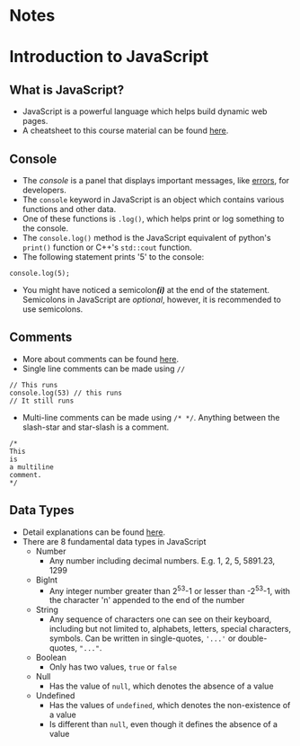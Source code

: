 <link rel="stylesheet" type="text/css" href="../assets/content.css">
<h1 class="custom-header">Notes</h1>

# Introduction to JavaScript

## What is JavaScript?

* JavaScript is a powerful language which helps build dynamic web pages.
* A cheatsheet to this course material can be found [here](https://www.codecademy.com/learn/introduction-to-javascript/modules/learn-javascript-introduction/cheatsheet).

## Console

* The _console_ is a panel that displays important messages, like [errors](https://www.codecademy.com/resources/docs/javascript/errors), for developers.
* The `console` keyword in JavaScript is an object which contains various functions and other data. 
* One of these functions is `.log()`, which helps print or log something to the console.
* The `console.log()` method is the JavaScript equivalent of python's `print()` function or C++'s `std::cout` function.
* The following statement prints '5' to the console:
```
console.log(5);
```
* You might have noticed a semicolon<b><i>(i)</i></b> at the end of the statement. Semicolons in JavaScript are _optional_, however, it is recommended to use semicolons.

## Comments

* More about comments can be found [here](https://www.codecademy.com/resources/docs/javascript/comments?page_ref=catalog).
* Single line comments can be made using `//`
```
// This runs
console.log(53) // this runs
// It still runs
```
* Multi-line comments can be made using `/* */`. Anything between the slash-star and star-slash is a comment.
```
/*
This
is
a multiline
comment.
*/
```	

## Data Types

* Detail explanations can be found [here](https://www.codecademy.com/resources/docs/javascript/data-types?page_ref=catalog).
* There are 8 fundamental data types in JavaScript
	* Number
		* Any number including decimal numbers. E.g. 1, 2, 5, 5891.23, 1299
	* BigInt
		* Any integer number greater than 2<sup>53</sup>-1 or lesser than -2<sup>53</sup>-1, with the character 'n' appended to the end of the number
	* String
		* Any sequence of characters one can see on their keyboard, including but not limited to, alphabets, letters, special characters, symbols. Can be written in single-quotes, `'...'` or double-quotes, `"..."`.
	* Boolean
		* Only has two values, `true` or `false`
	* Null
		* Has the value of `null`, which denotes the absence of a value
	* Undefined
		* Has the values of `undefined`, which denotes the non-existence of a value
		* Is different than `null`, even though it defines the absence of a value